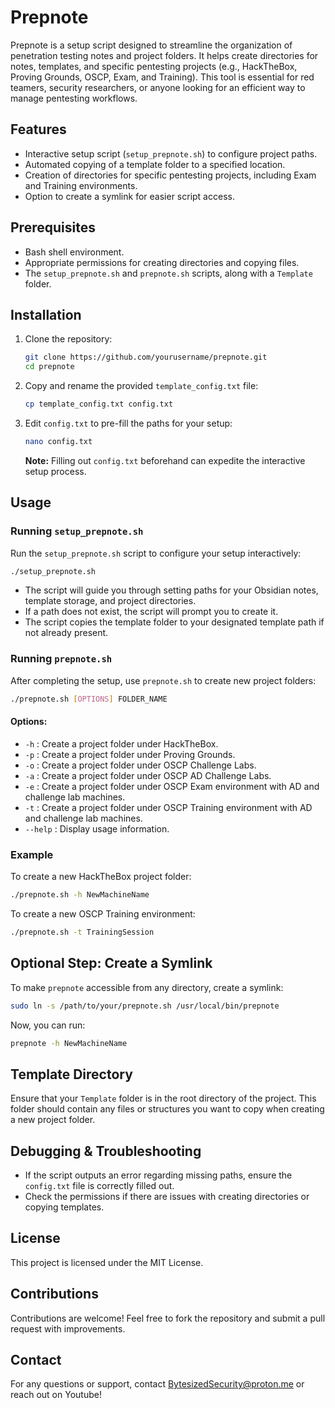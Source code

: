 
# Prepnote

Prepnote is a setup script designed to streamline the organization of penetration testing notes and project folders. It helps create directories for notes, templates, and specific pentesting projects (e.g., HackTheBox, Proving Grounds, OSCP, Exam, and Training). This tool is essential for red teamers, security researchers, or anyone looking for an efficient way to manage pentesting workflows.

## Features
- Interactive setup script (`setup_prepnote.sh`) to configure project paths.
- Automated copying of a template folder to a specified location.
- Creation of directories for specific pentesting projects, including Exam and Training environments.
- Option to create a symlink for easier script access.

## Prerequisites
- Bash shell environment.
- Appropriate permissions for creating directories and copying files.
- The `setup_prepnote.sh` and `prepnote.sh` scripts, along with a `Template` folder.

## Installation
1. Clone the repository:
    ```bash
    git clone https://github.com/yourusername/prepnote.git
    cd prepnote
    ```

2. Copy and rename the provided `template_config.txt` file:
    ```bash
    cp template_config.txt config.txt
    ```

3. Edit `config.txt` to pre-fill the paths for your setup:
    ```bash
    nano config.txt
    ```
   **Note:** Filling out `config.txt` beforehand can expedite the interactive setup process.

## Usage

### Running `setup_prepnote.sh`
Run the `setup_prepnote.sh` script to configure your setup interactively:
```bash
./setup_prepnote.sh
```
- The script will guide you through setting paths for your Obsidian notes, template storage, and project directories.
- If a path does not exist, the script will prompt you to create it.
- The script copies the template folder to your designated template path if not already present.

### Running `prepnote.sh`
After completing the setup, use `prepnote.sh` to create new project folders:
```bash
./prepnote.sh [OPTIONS] FOLDER_NAME
```

#### Options:
- `-h` : Create a project folder under HackTheBox.
- `-p` : Create a project folder under Proving Grounds.
- `-o` : Create a project folder under OSCP Challenge Labs.
- `-a` : Create a project folder under OSCP AD Challenge Labs.
- `-e` : Create a project folder under OSCP Exam environment with AD and challenge lab machines.
- `-t` : Create a project folder under OSCP Training environment with AD and challenge lab machines.
- `--help` : Display usage information.

### Example
To create a new HackTheBox project folder:
```bash
./prepnote.sh -h NewMachineName
```

To create a new OSCP Training environment:
```bash
./prepnote.sh -t TrainingSession
```

## Optional Step: Create a Symlink
To make `prepnote` accessible from any directory, create a symlink:
```bash
sudo ln -s /path/to/your/prepnote.sh /usr/local/bin/prepnote
```
Now, you can run:
```bash
prepnote -h NewMachineName
```

## Template Directory
Ensure that your `Template` folder is in the root directory of the project. This folder should contain any files or structures you want to copy when creating a new project folder.

## Debugging & Troubleshooting
- If the script outputs an error regarding missing paths, ensure the `config.txt` file is correctly filled out.
- Check the permissions if there are issues with creating directories or copying templates.

## License
This project is licensed under the MIT License.

## Contributions
Contributions are welcome! Feel free to fork the repository and submit a pull request with improvements.

## Contact
For any questions or support, contact BytesizedSecurity@proton.me or reach out on Youtube!
